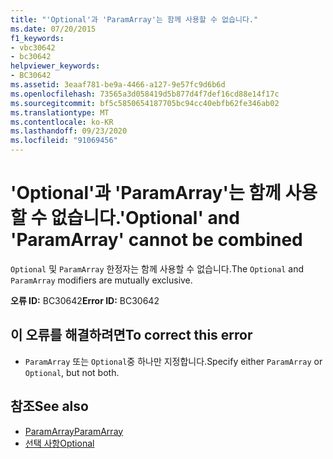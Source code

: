 ```yaml
---
title: "'Optional'과 'ParamArray'는 함께 사용할 수 없습니다."
ms.date: 07/20/2015
f1_keywords:
- vbc30642
- bc30642
helpviewer_keywords:
- BC30642
ms.assetid: 3eaaf781-be9a-4466-a127-9e57fc9d6b6d
ms.openlocfilehash: 73565a3d058419d5b877d4f7def16cd88e14f17c
ms.sourcegitcommit: bf5c5850654187705bc94cc40ebfb62fe346ab02
ms.translationtype: MT
ms.contentlocale: ko-KR
ms.lasthandoff: 09/23/2020
ms.locfileid: "91069456"
---
```

# <a name="optional-and-paramarray-cannot-be-combined"></a><span data-ttu-id="1bc1d-102">'Optional'과 'ParamArray'는 함께 사용할 수 없습니다.</span><span class="sxs-lookup"><span data-stu-id="1bc1d-102">'Optional' and 'ParamArray' cannot be combined</span></span>

<span data-ttu-id="1bc1d-103">`Optional` 및 `ParamArray` 한정자는 함께 사용할 수 없습니다.</span><span class="sxs-lookup"><span data-stu-id="1bc1d-103">The `Optional` and `ParamArray` modifiers are mutually exclusive.</span></span>  
  
 <span data-ttu-id="1bc1d-104">**오류 ID:** BC30642</span><span class="sxs-lookup"><span data-stu-id="1bc1d-104">**Error ID:** BC30642</span></span>  
  
## <a name="to-correct-this-error"></a><span data-ttu-id="1bc1d-105">이 오류를 해결하려면</span><span class="sxs-lookup"><span data-stu-id="1bc1d-105">To correct this error</span></span>  
  
- <span data-ttu-id="1bc1d-106">`ParamArray` 또는 `Optional`중 하나만 지정합니다.</span><span class="sxs-lookup"><span data-stu-id="1bc1d-106">Specify either `ParamArray` or `Optional`, but not both.</span></span>  
  
## <a name="see-also"></a><span data-ttu-id="1bc1d-107">참조</span><span class="sxs-lookup"><span data-stu-id="1bc1d-107">See also</span></span>

- [<span data-ttu-id="1bc1d-108">ParamArray</span><span class="sxs-lookup"><span data-stu-id="1bc1d-108">ParamArray</span></span>](../language-reference/modifiers/paramarray.md)
- [<span data-ttu-id="1bc1d-109">선택 사항</span><span class="sxs-lookup"><span data-stu-id="1bc1d-109">Optional</span></span>](../language-reference/modifiers/optional.md)
